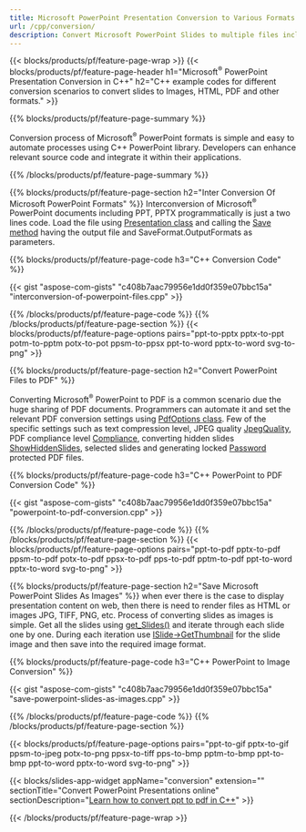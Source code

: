 ```yaml
---
title: Microsoft PowerPoint Presentation Conversion to Various Formats using C++ 
url: /cpp/conversion/
description: Convert Microsoft PowerPoint Slides to multiple files including HTML, PDF and image formats within C++ based applications.
---
```


{{< blocks/products/pf/feature-page-wrap >}}
{{< blocks/products/pf/feature-page-header h1="Microsoft<sup>&reg;</sup> PowerPoint Presentation Conversion in C++" h2="C++ example codes for different conversion scenarios to convert slides to Images, HTML, PDF and other formats." >}}

{{% blocks/products/pf/feature-page-summary %}}

Conversion process of Microsoft<sup>&reg;</sup> PowerPoint formats is simple and easy to automate processes using C++ PowerPoint library. Developers can enhance relevant source code and integrate it within their applications. 

{{% /blocks/products/pf/feature-page-summary  %}}

{{% blocks/products/pf/feature-page-section  h2="Inter Conversion Of Microsoft PowerPoint Formats" %}}
Interconversion of Microsoft<sup>&reg;</sup> PowerPoint documents including PPT, PPTX programmatically is just a two lines code. Load the file using [Presentation class](https://reference.aspose.com/slides/cpp/class/aspose.slides.presentation) and calling the [Save method](https://reference.aspose.com/slides/cpp/class/aspose.slides.presentation#afcd59ec697bf05c10f78c3869de2ec9e) having the output file and SaveFormat.OutputFormats as parameters.

{{% blocks/products/pf/feature-page-code h3="C++ Conversion Code" %}}

{{< gist "aspose-com-gists" "c408b7aac79956e1dd0f359e07bbc15a" "interconversion-of-powerpoint-files.cpp" >}}


{{% /blocks/products/pf/feature-page-code  %}}
{{% /blocks/products/pf/feature-page-section %}}
{{< blocks/products/pf/feature-page-options pairs="ppt-to-pptx pptx-to-ppt potm-to-pptm potx-to-pot ppsm-to-ppsx ppt-to-word pptx-to-word svg-to-png" >}}


{{% blocks/products/pf/feature-page-section  h2="Convert PowerPoint Files to PDF" %}}

Converting Microsoft<sup>&reg;</sup> PowerPoint to PDF is a common scenario due the huge sharing of PDF documents. Programmers can automate it and set the relevant PDF conversion settings using [PdfOptions class](https://reference.aspose.com/slides/cpp/class/aspose.slides.export.pdf_options). Few of the specific settings such as text compression level, JPEG quality [JpegQuality](https://reference.aspose.com/slides/cpp/class/aspose.slides.export.pdf_options#a6bbf3bd303430757aa85ac9e3d184861), PDF compliance level [Compliance](https://reference.aspose.com/slides/cpp/class/aspose.slides.export.pdf_options#aa9dfc92dd22455248ac171c24876cb8f), converting hidden slides [ShowHiddenSlides](https://reference.aspose.com/slides/cpp/class/aspose.slides.export.pdf_options#ad11e5a17110d70456df91cc1a5dade23), selected slides and generating locked [Password](https://reference.aspose.com/slides/cpp/class/aspose.slides.export.pdf_options#ab42606dbbf983fe00cc45a19565391a7) protected PDF files.

{{% blocks/products/pf/feature-page-code h3="C++ PowerPoint to PDF Conversion Code" %}}

{{< gist "aspose-com-gists" "c408b7aac79956e1dd0f359e07bbc15a" "powerpoint-to-pdf-conversion.cpp" >}}

{{% /blocks/products/pf/feature-page-code  %}}
{{% /blocks/products/pf/feature-page-section %}}
{{< blocks/products/pf/feature-page-options pairs="ppt-to-pdf pptx-to-pdf ppsm-to-pdf potx-to-pdf ppsx-to-pdf pps-to-pdf pptm-to-pdf ppt-to-word pptx-to-word svg-to-png" >}}


{{% blocks/products/pf/feature-page-section  h2="Save Microsoft PowerPoint Slides As Images" %}}
when ever there is the case to display presentation content on web, then there is need to render files as HTML or images JPG, TIFF, PNG, etc. Process of converting slides as images is simple. Get all the slides using [get_Slides()](https://reference.aspose.com/slides/cpp/class/aspose.slides.presentation#a9981b38f5a01d9fa5482f05b0a75974c)  and iterate through each slide one by one. During each iteration use [ISlide->GetThumbnail](https://reference.aspose.com/slides/cpp/class/aspose.slides.i_slide#a7bd377d403ff886232df21351c1fe783) for the slide image and then save into the required image format. 

{{% blocks/products/pf/feature-page-code h3="C++ PowerPoint to Image Conversion" %}}

{{< gist "aspose-com-gists" "c408b7aac79956e1dd0f359e07bbc15a" "save-powerpoint-slides-as-images.cpp" >}}

{{% /blocks/products/pf/feature-page-code %}}
{{% /blocks/products/pf/feature-page-section %}}

{{< blocks/products/pf/feature-page-options pairs="ppt-to-gif pptx-to-gif ppsm-to-jpeg potx-to-png ppsx-to-tiff pps-to-bmp pptm-to-bmp ppt-to-bmp ppt-to-word pptx-to-word svg-to-png" >}}

{{< blocks/slides-app-widget 
    appName="conversion"
    extension=""
    sectionTitle="Convert PowerPoint Presentations online" 
    sectionDescription="[Learn how to convert ppt to pdf in C++](https://products.aspose.com/slides/cpp/conversion/ppt-to-pdf/)" >}}

{{< /blocks/products/pf/feature-page-wrap >}}